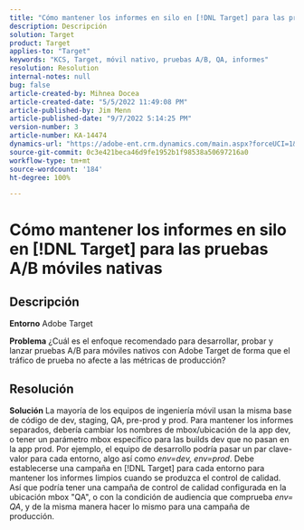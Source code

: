 ```yaml
---
title: "Cómo mantener los informes en silo en [!DNL Target] para las pruebas A/B móviles nativas"
description: Descripción
solution: Target
product: Target
applies-to: "Target"
keywords: "KCS, Target, móvil nativo, pruebas A/B, QA, informes"
resolution: Resolution
internal-notes: null
bug: false
article-created-by: Mihnea Docea
article-created-date: "5/5/2022 11:49:08 PM"
article-published-by: Jim Menn
article-published-date: "9/7/2022 5:14:25 PM"
version-number: 3
article-number: KA-14474
dynamics-url: "https://adobe-ent.crm.dynamics.com/main.aspx?forceUCI=1&pagetype=entityrecord&etn=knowledgearticle&id=5a7119f3-cdcc-ec11-a7b5-6045bd00dbbc"
source-git-commit: 0c3e421beca46d9fe1952b1f98538a50697216a0
workflow-type: tm+mt
source-wordcount: '184'
ht-degree: 100%

---
```


# Cómo mantener los informes en silo en [!DNL Target] para las pruebas A/B móviles nativas

## Descripción


<b>Entorno</b>
Adobe Target

<b>Problema</b>
¿Cuál es el enfoque recomendado para desarrollar, probar y lanzar pruebas A/B para móviles nativos con Adobe Target de forma que el tráfico de prueba no afecte a las métricas de producción?


## Resolución


<b>Solución</b>
La mayoría de los equipos de ingeniería móvil usan la misma base de código de dev, staging, QA, pre-prod y prod.
Para mantener los informes separados, debería cambiar los nombres de mbox/ubicación de la app dev, o tener un parámetro mbox específico para las builds dev que no pasan en la app prod.
Por ejemplo, el equipo de desarrollo podría pasar un par clave-valor para cada entorno, algo así como *env=dev, env=prod*.
Debe establecerse una campaña en [!DNL Target] para cada entorno para mantener los informes limpios cuando se produzca el control de calidad.
Así que podría tener una campaña de control de calidad configurada en la ubicación mbox &quot;QA&quot;, o con la condición de audiencia que comprueba *env= QA*, y de la misma manera hacer lo mismo para una campaña de producción.
